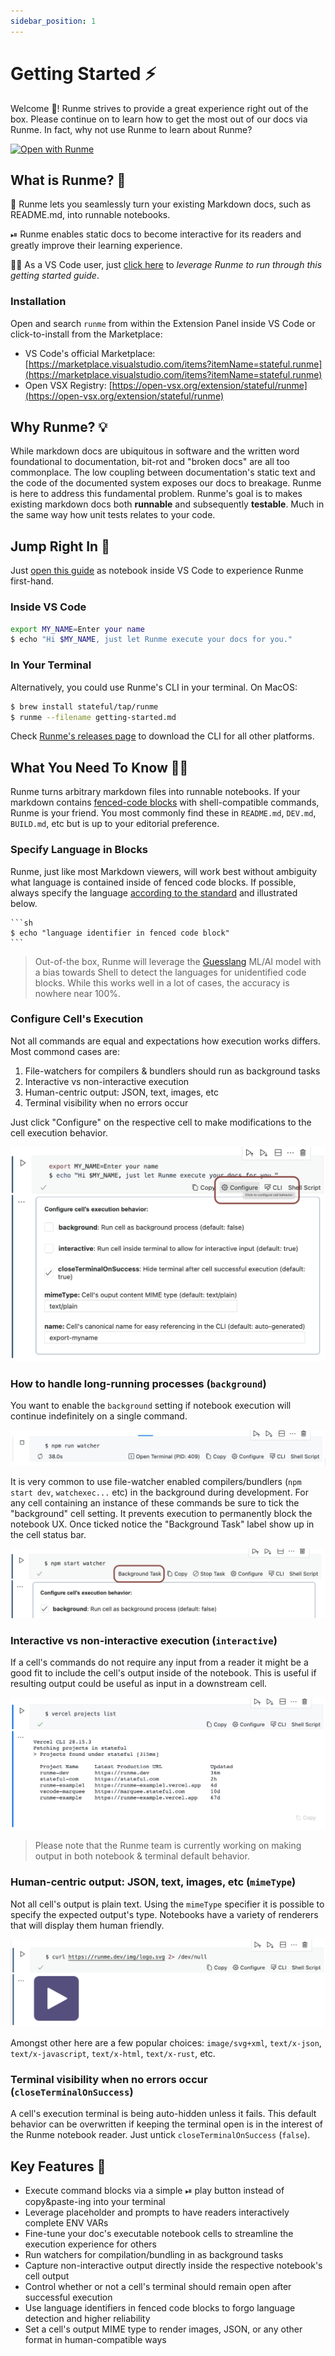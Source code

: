 ```yaml
---
sidebar_position: 1
---
```


# Getting Started ⚡️

Welcome 👋! Runme strives to provide a great experience right out of the box. Please continue on to learn how to get the most out of our docs via Runme. In fact, why not use Runme to learn about Runme?

[![Open with Runme](https://badgen.net/badge/Open%20with/Runme/5B3ADF?icon=https://runme.dev/img/logo.svg)](vscode://stateful.runme?command=setup&fileToOpen=docs/intro.md&repository=https://github.com/stateful/runme.dev.git)

## What is Runme? 🤔

📜 Runme lets you seamlessly turn your existing Markdown docs, such as README.md, into runnable notebooks.

⏯ Runme enables static docs to become interactive for its readers and greatly improve their learning experience.

👩‍💻 As a VS Code user, just [click here](vscode://stateful.runme?command=setup&fileToOpen=docs/intro.md&repository=https://github.com/stateful/runme.dev.git) to *leverage Runme to run through this getting started guide*.

### Installation

Open and search `runme` from within the Extension Panel inside VS Code or click-to-install from the Marketplace:

- VS Code's official Marketplace: [https://marketplace.visualstudio.com/items?itemName=stateful.runme](https://marketplace.visualstudio.com/items?itemName=stateful.runme)
- Open VSX Registry: [https://open-vsx.org/extension/stateful/runme](https://open-vsx.org/extension/stateful/runme)

## Why Runme? 💡

While markdown docs are ubiquitous in software and the written word foundational to documentation, bit-rot and "broken docs" are all too commonplace. The low coupling between documentation's static text and the code of the documented system exposes our docs to breakage. Runme is here to address this fundamental problem. Runme's goal is to makes existing markdown docs both **runnable** and subsequently **testable**. Much in the same way how unit tests relates to your code.

## Jump Right In 🚀

Just [open this guide](vscode://stateful.runme?command=setup&fileToOpen=docs/intro.md&repository=https://github.com/stateful/runme.dev.git) as notebook inside VS Code to experience Runme first-hand.

### Inside VS Code

```sh { background=false interactive=false }
export MY_NAME=Enter your name
$ echo "Hi $MY_NAME, just let Runme execute your docs for you."
```

### In Your Terminal

Alternatively, you could use Runme's CLI in your terminal. On MacOS:

```sh { interactive=true }
$ brew install stateful/tap/runme
$ runme --filename getting-started.md
```

Check [Runme's releases page](https://github.com/stateful/runme/releases) to download the CLI for all other platforms.

## What You Need To Know 👩‍🏫

Runme turns arbitrary markdown files into runnable notebooks. If your markdown contains [fenced-code blocks](https://www.markdownguide.org/extended-syntax/#fenced-code-blocks) with shell-compatible commands, Runme is your friend. You most commonly find these in `README.md`, `DEV.md`, `BUILD.md`, etc but is up to your editorial preference.

### Specify Language in Blocks

Runme, just like most Markdown viewers, will work best without ambiguity what language is contained inside of fenced code blocks. If possible, always specify the language [according to the standard](https://www.markdownguide.org/extended-syntax/#syntax-highlighting) and illustrated below.

    ```sh
    $ echo "language identifier in fenced code block"
    ```

> Out-of-the box, Runme will leverage the [Guesslang](https://github.com/yoeo/guesslang) ML/AI model with a bias towards Shell to detect the languages for unidentified code blocks. While this works well in a lot of cases, the accuracy is nowhere near 100%.

### Configure Cell's Execution

Not all commands are equal and expectations how execution works differs. Most commond cases are:

1. File-watchers for compilers & bundlers should run as background tasks
2. Interactive vs non-interactive execution
3. Human-centric output: JSON, text, images, etc
4. Terminal visibility when no errors occur

Just click "Configure" on the respective cell to make modifications to the cell execution behavior.

![Configure a Cell](static/configure-cell.png)

### How to handle long-running processes (`background`)

You want to enable the `background` setting if notebook execution will continue indefinitely on a single command.

![Blocks notebook UX](static/cell-blocking.png)

It is very common to use file-watcher enabled compilers/bundlers (`npm start dev`, `watchexec...` etc) in the background during development. For any cell containing an instance of these commands be sure to tick the "background" cell setting. It prevents execution to permanently block the notebook UX. Once ticked notice the "Background Task" label show up in the cell status bar.

![Cell is Background Task](static/cell-background.png)

### Interactive vs non-interactive execution (`interactive`)

If a cell's commands do not require any input from a reader it might be a good
fit to include the cell's output inside of the notebook. This is useful if
resulting output could be useful as input in a downstream cell.

![Non-interactive Cell Output](static/cell-non-interactive.png)

> Please note that the Runme team is currently working on making output in both
> notebook & terminal default behavior.

### Human-centric output: JSON, text, images, etc (`mimeType`)

Not all cell's output is plain text. Using the `mimeType` specifier it is possible to specify the expected output's type. Notebooks have a variety of renderers that will display them human friendly.

![Human-friendly output with MIME types](static/cell-mime-type.png)

Amongst other here are a few popular choices: `image/svg+xml`, `text/x-json`, `text/x-javascript`, `text/x-html`, `text/x-rust`, etc.

### Terminal visibility when no errors occur (`closeTerminalOnSuccess`)

A cell's execution terminal is being auto-hidden unless it fails. This default behavior can be overwritten if keeping the terminal open is in the interest of the Runme notebook reader. Just untick `closeTerminalOnSuccess` (`false`).

## Key Features 🦾

- Execute command blocks via a simple ️⏯ play button instead of copy&paste-ing into your terminal
- Leverage placeholder and prompts to have readers interactively complete ENV VARs
- Fine-tune your doc's executable notebook cells to streamline the execution experience for others
- Run watchers for compilation/bundling in as background tasks
- Capture non-interactive output directly inside the respective notebook's cell output
- Control whether or not a cell's terminal should remain open after successful execution
- Use language identifiers in fenced code blocks to forgo language detection and higher reliability
- Set a cell's output MIME type to render images, JSON, or any other format in human-compatible ways

